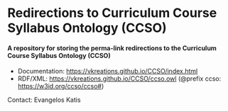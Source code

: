# Redirections to Curriculum Course Syllabus Ontology (CCSO)

#### A repository for storing the perma-link redirections to the Curriculum Course Syllabus Ontology (CCSO)

* Documentation:
    https://vkreations.github.io/CCSO/index.html
 * RDF/XML:
    https://vkreations.github.io/CCSO/ccso.owl
    (@prefix ccso: https://w3id.org/ccso/ccso#)

Contact: Evangelos Katis
